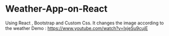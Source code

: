 # Weather-App-on-React
Using React , Bootstrap and Custom Css.
It changes the image according to the weather
Demo : https://www.youtube.com/watch?v=IxjeSu9cujE
